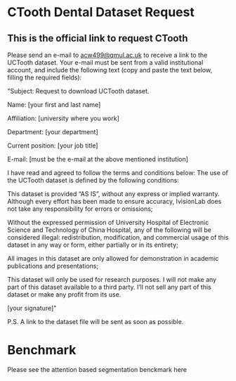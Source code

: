# CTooth Dental Dataset Request
## This is the official link to request CTooth
Please send an e-mail to acw499@qmul.ac.uk to receive a link to the UCTooth dataset. Your e-mail must be sent from a valid institutional account, and include the following text (copy and paste the text below, filling the required fields):

"Subject: Request to download UCTooth dataset.

Name: [your first and last name]

Affiliation: [university where you work]

Department: [your department]

Current position: [your job title]

E-mail: [must be the e-mail at the above mentioned institution]

I have read and agreed to follow the terms and conditions below: The use of the UCTooth dataset is defined by the following conditions:

This dataset is provided “AS IS”, without any express or implied warranty. Although every effort has been made to ensure accuracy, IvisionLab does not take any responsibility for errors or omissions;

Without the expressed permission of University Hospital of Electronic Science and Technology of China Hospital, any of the following will be considered illegal: redistribution, modification, and commercial usage of this dataset in any way or form, either partially or in its entirety;

All images in this dataset are only allowed for demonstration in academic publications and presentations;

This dataset will only be used for research purposes. I will not make any part of this dataset available to a third party. I’ll not sell any part of this dataset or make any profit from its use.

[your signature]"  

P.S. A link to the dataset file will be sent as soon as possible.
# Benchmark
Please see the attention based segmentation benckmark here
